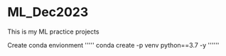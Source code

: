 # ML_Dec2023
This is my ML practice projects 

Create conda envionment
'''''
conda create -p venv python==3.7 -y
''''''